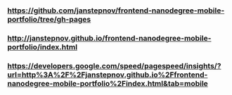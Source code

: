 ### https://github.com/janstepnov/frontend-nanodegree-mobile-portfolio/tree/gh-pages
### http://janstepnov.github.io/frontend-nanodegree-mobile-portfolio/index.html
### https://developers.google.com/speed/pagespeed/insights/?url=http%3A%2F%2Fjanstepnov.github.io%2Ffrontend-nanodegree-mobile-portfolio%2Findex.html&tab=mobile
